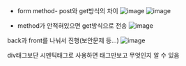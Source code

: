 + form method- post와 get방식의 차이
![image](https://github.com/tnduf6864/TIL/assets/66365553/88895e87-cd42-446d-83c6-34a3a7a86071)
![image](https://github.com/tnduf6864/TIL/assets/66365553/bb41f043-7641-4b7e-a03b-23c9eafc06d1)


+ method가 안적혀있으면 get방식으로 전송
![image](https://github.com/tnduf6864/TIL/assets/66365553/0ad2a917-d3e6-4ae1-9d4c-31aa1aff0ea8)

back과 front를 나눠서 진행(보안문제 등...)
![image](https://github.com/tnduf6864/TIL/assets/66365553/e32cf882-0cdc-40ff-8655-37fd567eb19b)

div태그보단 시멘틱태그로 사용하면 태그만보고 무엇인지 알 수 있음
